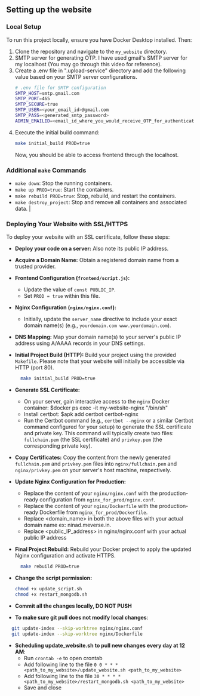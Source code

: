 ## Setting up the website

### Local Setup
To run this project locally, ensure you have Docker Desktop installed. Then:

1.  Clone the repository and navigate to the `my_website` directory.
2.  SMTP server for generating OTP. I have used gmail's SMTP server for my localhost (You may go through this video for reference).
3.  Create a .env file in ".upload-service" directory and add the following value based on your SMTP server configurations.
    ```bash
    # .env file for SMTP configuration
    SMTP_HOST=smtp.gmail.com
    SMTP_PORT=465
    SMTP_SECURE=true
    SMTP_USER=<your_email_id>@gmail.com
    SMTP_PASS=<generated_smtp_password>
    ADMIN_EMAILID=<email_id_where_you_would_receive_OTP_for_authentication>
    ```
4.  Execute the initial build command:
    ```bash
    make initial_build PROD=true
    ```
    Now, you should be able to access frontend through the localhost.

### Additional `make` Commands

* `make down`: Stop the running containers.
* `make up PROD=true`: Start the containers.
* `make rebuild PROD=true`: Stop, rebuild, and restart the containers.
* `make destroy_project`: Stop and remove all containers and associated data.
                                                                                                 |
### Deploying Your Website with SSL/HTTPS

To deploy your website with an SSL certificate, follow these steps:

* **Deploy your code on a server:** Also note its public IP address.

* **Acquire a Domain Name:** Obtain a registered domain name from a trusted provider.

* **Frontend Configuration (`frontend/script.js`):**
    * Update the value of `const PUBLIC_IP`.
    * Set `PROD = true` within this file.

* **Nginx Configuration (`nginx/nginx.conf`):**
    * Initially, update the `server_name` directive to include your exact domain name(s) (e.g., `yourdomain.com www.yourdomain.com`).

* **DNS Mapping:** Map your domain name(s) to your server's public IP address using A/AAAA records in your DNS settings.

* **Initial Project Build (HTTP):** Build your project using the provided `Makefile`. Please note that your website will initially be accessible via HTTP (port 80).
  ```bash
    make initial_build PROD=true
    ```

* **Generate SSL Certificate:**
    * On your server, gain interactive access to the `nginx` Docker container: $docker ps exec -it my-website-nginx "/bin/sh"
    * Install certbot: $apk add certbot certbot-nginx
    * Run the Certbot command (e.g., `certbot --nginx` or a similar Certbot command configured for your setup) to generate the SSL certificate and private key. This command will typically create two files: `fullchain.pem` (the SSL certificate) and `privkey.pem` (the corresponding private key).

* **Copy Certificates:** Copy the content from the newly generated `fullchain.pem` and `privkey.pem` files into `nginx/fullchain.pem` and `nginx/privkey.pem` on your server's host machine, respectively.

* **Update Nginx Configuration for Production:**
    * Replace the content of your `nginx/nginx.conf` with the production-ready configuration from `nginx_for_prod/nginx.conf`.
    * Replace the content of your `nginx/Dockerfile` with the production-ready Dockerfile from `nginx_for_prod/Dockerfile`.
    * Replace <domain_name> in both the above files with your actual domain name ex: ninad.meverse.in.
    * Replace <public_IP_address> in nginx/nginx.conf with your actual public IP address

* **Final Project Rebuild:** Rebuild your Docker project to apply the updated Nginx configuration and activate HTTPS.
  ```bash
    make rebuild PROD=true
    ```

* **Change the script permission:**
  ```bash
  chmod +x update_script.sh
  chmod +x restart_mongodb.sh
  ```

* **Commit all the changes locally, DO NOT PUSH**

* **To make sure git pull does not modify local changes**:
```bash
  git update-index --skip-worktree nginx/nginx.conf
  git update-index --skip-worktree nginx/Dockerfile
```
* **Scheduling update_website.sh to pull new changes every day at 12 AM**:
    * Run `crontab -e` to open crontab
    * Add following line to the file `0 0 * * * <path_to_my_website>/update_website.sh <path_to_my_website>`
    * Add following line to the file `30 * * * * <path_to_my_website>/restart_mongodb.sh <path_to_my_website>`
    * Save and close
